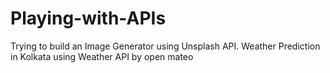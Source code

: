 # Playing-with-APIs


Trying to build an Image Generator using Unsplash API.
Weather Prediction in Kolkata using Weather API by open mateo
